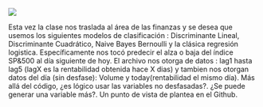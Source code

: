 ![](https://img.freepik.com/fotos-premium/comercio-ia-asesores-expertos-ea-aprendizaje-automatico-analisis-datos-comerciales-ilustracion-3d-grafico-comercio-robots-grafico-inversion-financiera-empresarial-forex-tecnologia-digital-bolsa-valores_733288-19.jpg?w=1060)

Esta vez la clase nos traslada al área de las finanzas y se desea que usemos los siguientes modelos de clasificación : Discriminante Lineal, Discriminante Cuadrático, Naive Bayes Bernoulli y la clásica regresión logistica. Específicamente nos tocó predecir el alza o baja del índice SP&500 al día siguiente de hoy. El archivo nos otorga de datos : lag1 hasta lag5 (lagX es la rentabilidad obtenida hace X dias) y tambien nos otorgan datos del día (sin desfase): Volume y today(rentabilidad el mismo día). Más allá del código, ¿es lógico usar las variables no desfasadas?. ¿Se puede generar una variable más?. Un punto de vista de plantea en el Github.
